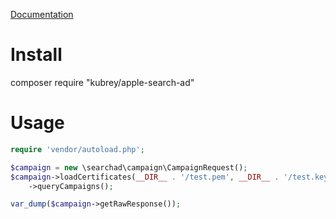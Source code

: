 [Documentation](https://developer.apple.com/library/content/documentation/General/Conceptual/AppStoreSearchAdsAPIReference/PART_Introduction/PART_Introduction.html#//apple_ref/doc/uid/TP40017495-CH18-SW1)

# Install

composer require "kubrey/apple-search-ad"

# Usage

```php
require 'vendor/autoload.php';

$campaign = new \searchad\campaign\CampaignRequest();
$campaign->loadCertificates(__DIR__ . '/test.pem', __DIR__ . '/test.key')
    ->queryCampaigns();

var_dump($campaign->getRawResponse());
```